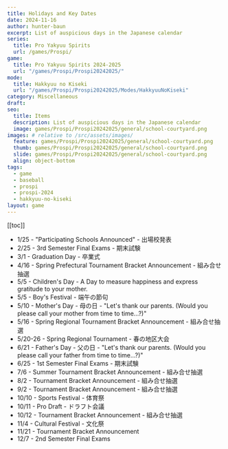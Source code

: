 ```yaml
---
title: Holidays and Key Dates
date: 2024-11-16
author: hunter-baun
excerpt: List of auspicious days in the Japanese calendar
series:
  title: Pro Yakyuu Spirits
  url: /games/Prospi/
game: 
  title: Pro Yakyuu Spirits 2024-2025
  url: "/games/Prospi/Prospi20242025/"
mode: 
  title: Hakkyuu no Kiseki
  url: "/games/Prospi/Prospi20242025/Modes/HakkyuuNoKiseki"
category: Miscellaneous
draft: 
seo:
  title: Items
  description: List of auspicious days in the Japanese calendar
  image: games/Prospi/Prospi20242025/general/school-courtyard.png
images: # relative to /src/assets/images/
  feature: games/Prospi/Prospi20242025/general/school-courtyard.png
  thumb: games/Prospi/Prospi20242025/general/school-courtyard.png
  slide: games/Prospi/Prospi20242025/general/school-courtyard.png
  align: object-bottom
tags:
  - game
  - baseball
  - prospi
  - prospi-2024
  - hakkyuu-no-kiseki
layout: game
---
```

[[toc]]
<article class="prose max-w-xl lg:max-w-4xl lg:prose-lg">

- 1/25 - "Participating Schools Announced" - 出場校発表
- 2/25 - 3rd Semester Final Exams - 期末試験
- 3/1 - Graduation Day - 卒業式
- 4/16 - Spring Prefectural Tournament Bracket Announcement - 組み合せ抽選
- 5/5 - Children's Day - A Day to measure happiness and express gratitude to your mother.
- 5/5 - Boy's Festival - 端午の節句
- 5/10 - Mother's Day - 母の日 - "Let's thank our parents. (Would you please call your mother from time to time...?)"
- 5/16 - Spring Regional Tournament Bracket Announcement - 組み合せ抽選
- 5/20-26 - Spring Regional Tournament - 春の地区大会
- 6/21 - Father's Day - 父の日 - "Let's thank our parents. (Would you please call your father from time to time...?)"
- 6/25 - 1st Semester Final Exams - 期末試験
- 7/6 - Summer Tournament Bracket Announcement - 組み合せ抽選
- 8/2 - Tournament Bracket Announcement - 組み合せ抽選
- 9/2 - Tournament Bracket Announcement - 組み合せ抽選
- 10/10 - Sports Festival - 体育祭
- 10/11 - Pro Draft - ドラフト会議
- 10/12 - Tournament Bracket Announcement - 組み合せ抽選
- 11/4 - Cultural Festival - 文化祭
- 11/21 - Tournament Bracket Announcement
- 12/7 - 2nd Semester Final Exams

</article>
